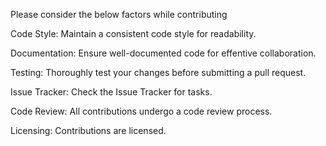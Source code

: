 Please consider the below factors while contributing

Code Style:
Maintain a consistent code style for readability.

Documentation:
Ensure well-documented code for effentive collaboration.

Testing:
Thoroughly test your changes before submitting a pull request.

Issue Tracker:
Check the Issue Tracker for tasks.

Code Review:
All contributions undergo a code review process.

Licensing:
Contributions are licensed.
